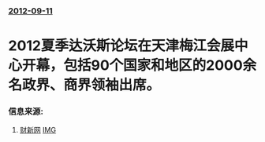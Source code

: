 ### [2012-09-11](/news/2012/09/11/index.md)

##### 
#  2012夏季达沃斯论坛在天津梅江会展中心开幕，包括90个国家和地区的2000余名政界、商界领袖出席。




### 信息来源:

1. [财新网](http://video.caixin.com/2012-09-11/100435964.html) [IMG](http://file.caixin.com/images/common/images/logo120.jpg)
